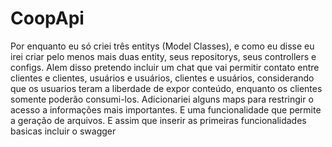 # CoopApi
Por enquanto eu só criei três entitys (Model Classes), e como eu disse eu irei criar pelo menos mais duas entity, seus repositorys, seus controllers e configs.
Alem disso pretendo incluir um chat que vai permitir contato entre clientes e clientes, usuários e usuários, clientes e usuários,
considerando que os usuarios teram a liberdade de expor conteúdo, enquanto os clientes somente poderão consumi-los. 
Adicionariei alguns maps para restringir o acesso a informações mais importantes. E uma funcionalidade que permite a geração de arquivos. E assim que inserir as  primeiras funcionalidades  basicas incluir o swagger
